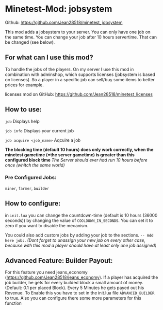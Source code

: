# Minetest-Mod: jobsystem
Github: https://github.com/Jean28518/minetest_jobsystem

This mod adds a jobsystem to your server. You can only have one job on the same time.
You can change your job after 10 hours servertime. That can be changed (see below).

## For what can I use this mod?
To handle the jobs of the players. On my server I use this mod in combination with adminshop, which supports licenses (jobsystem is based on licenses). So a player in a specific job can sell/buy some items to better prices for example.

licenses mod on GitHub: https://github.com/Jean28518/minetest_licenses

## How to use:
`job` Displays help

`job info` Displays your current job

`job acquire <job_name>` Aqcuire a job

**The blocking time (default 10 hours) does only work correctly, when the minetest gametime (=the server gametime) is greater  than this configured block time** *The Server should ever had run 10 hours before once (whitch the same world)*


### Pre Configured Jobs:
`miner`, `farmer`, `builder`

## How to configure:
in `init.lua` you can change the countdown-time (default is 10 hours (36000 seconds))
by changing the value of `COOLDOWN_IN_SECONDS`. You can set it to zero if you want to disable
the mecanism.

You could also add custom jobs by adding your job to the sections. `-- Add here job:`.
*(Dont forget to unassign your new job on every other case, because with this mod a player should have at least only one job assigned)*

## Advanced Feature: Builder Payout:
For this feature you need jeans_economy (https://github.com/Jean28518/jeans_economy).
If a player has acquired the job builder, he gets for every builded block a small amount of money. (Default: 0.1 per placed Block). Every 5 Minutes he gets payed out his Revenue.
To Enable this you have to set in the init.lua file `ADVANCED_BUILDER` to true. Also you can configure there some more parameters for this function
